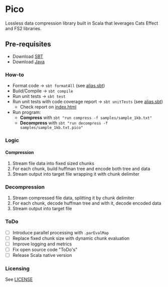 # Pico

Lossless data compression library built in Scala that leverages Cats Effect and FS2 libraries.

## Pre-requisites

* Download [SBT](https://www.scala-sbt.org/download/)
* Download [Java](https://openjdk.org/projects/jdk/23/)

### How-to

* Format code -> `sbt formatAll` (see [alias.sbt](alias.sbt))
* Build/Compile -> `sbt compile`
* Run unit tests -> `sbt test`
* Run unit tests with code coverage report -> `sbt unitTests` (see [alias.sbt](alias.sbt))
  * Check report on [index.html](target/scala-3.6.3/scoverage-report/index.html)
* Run program:
  * **Compress** with `sbt "run compress -f samples/sample_1kb.txt"`
  * **Decompress** with `sbt "run decompress -f samples/sample_1kb.txt.pico"`

### Logic

#### Compression

1. Stream file data into fixed sized chunks
2. For each chunk, build huffman tree and encode both tree and data
3. Stream output into target file wrapping it with chunk delimiter

### Decompression

1. Stream compressed file data, splitting it by chunk delimiter
2. For each chunk, decode huffman tree and with it, decode encoded data
3. Stream output into target file

### ToDo

- [ ] Introduce parallel processing with `.parEvalMap`
- [ ] Replace fixed chunk size with dynamic chunk evaluation
- [ ] Improve logging and metrics
- [ ] Fix open source code "ToDo's"
- [ ] Release Scala native version

### Licensing

See [LICENSE](LICENSE)
